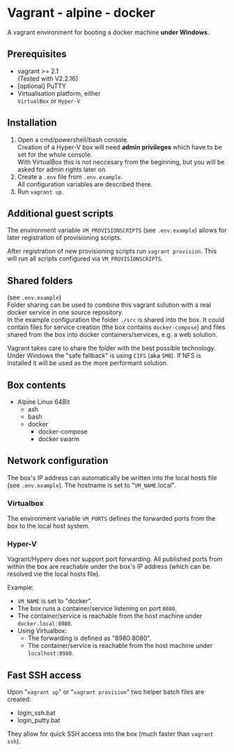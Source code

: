 # Vagrant - alpine - docker
A vagrant environment for booting a docker machine **under Windows**.

## Prerequisites
- vagrant >= 2.1  
  (Tested with V2.2.16)
- [optional] PuTTY
- Virtualisation platform, either  
  `VirtualBox` or `Hyper-V`

## Installation
  1. Open a cmd/powershell/bash console.  
     Creation of a Hyper-V box will need **admin privileges**
     which have to be set for the whole console.  
     With VirtualBox this is not neccesary from the beginning,
     but you will be asked for admin rights later on.
  2. Create a `.env` file from `.env.example`.  
     All configuration variables are described there.
  3. Run `vagrant up`.

## Additional guest scripts
The environment variable `VM_PROVISIONSCRIPTS`
(see `.env.example`) allows for later registration of
provisioning scripts.

After registration of new provisioning scripts run
`vagrant provision`. This will run all scripts configured via
`VM_PROVISIONSCRIPTS`.

## Shared folders
(see `.env.example`)  
Folder sharing can be used to combine this vagrant solution
with a real docker service in one source repository.  
In the example configuration the folder `./src` is shared into
the box. It could contain files for service creation (the
box contains `docker-compose`) and files shared from the box
into docker containers/services, e.g. a web solution.

Vagrant takes care to share the folder with the best possible
technology. Under Windows the "safe fallback" is using `CIFS`
(aka `SMB`). If NFS is installed it will be used as the more
performant solution.

## Box contents
- Alpine Linux 64Bit
  - ash
  - bash
  - docker
    - docker-compose
    - docker swarm

## Network configuration
The box's IP address can automatically be written into the
local hosts file (see `.env.example`). The hostname
is set to "`VM_NAME`.local".

### Virtualbox
The environment variable `VM_PORTS` defines the forwarded ports
from the box to the local host system.

### Hyper-V
Vagrant/Hyperv does not support port forwarding. All published
ports from within the box are reachable under the box's IP
address (which can be resolved vie the local hosts file).

Example:
- `VM_NAME` is set to "docker".
- The box runs a container/service listening on port `8080`.
- The container/service is reachable from the host machine
  under `docker.local:8080`.
- Using Virtualbox:
  - The forwarding is defined as "8980:8080".
  - The container/service is reachable from the host machine
  under `localhost:8980`.

## Fast SSH access
Upon "`vagrant up`" or "`vagrant provision`" two helper batch files
are created:
- login_ssh.bat
- login_putty.bat

They allow for quick SSH access into the box (much faster than
`vagrant ssh`).
